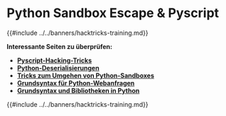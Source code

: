 # Python Sandbox Escape & Pyscript

{{#include ../../banners/hacktricks-training.md}}

**Interessante Seiten zu überprüfen:**

- [**Pyscript-Hacking-Tricks**](pyscript.md)
- [**Python-Deserialisierungen**](../../pentesting-web/deserialization/README.md)
- [**Tricks zum Umgehen von Python-Sandboxes**](bypass-python-sandboxes/README.md)
- [**Grundsyntax für Python-Webanfragen**](web-requests.md)
- [**Grundsyntax und Bibliotheken in Python**](basic-python.md)

{{#include ../../banners/hacktricks-training.md}}
